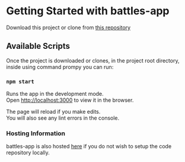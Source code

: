 # Getting Started with battles-app

Download this project or clone from [this repository](https://github.com/ajiteshchhatani/battles-app)

## Available Scripts

Once the project is downloaded or clones, in the project root directory, inside using command prompy you can run:

### `npm start`

Runs the app in the development mode.\
Open [http://localhost:3000](http://localhost:3000) to view it in the browser.

The page will reload if you make edits.\
You will also see any lint errors in the console.

### Hosting Information

battles-app is also hosted [here](https://ajiteshchhatani.github.io/battles-app/) if you do not wish to setup the code repository locally.